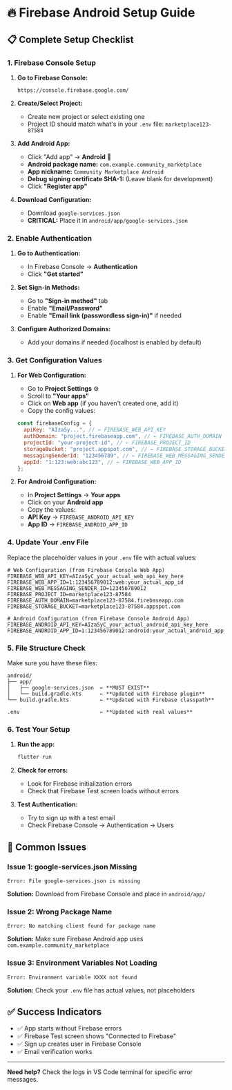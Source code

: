 # 🔥 Firebase Android Setup Guide

## 📋 **Complete Setup Checklist**

### **1. Firebase Console Setup**

1. **Go to Firebase Console:**

   ```
   https://console.firebase.google.com/
   ```

2. **Create/Select Project:**

   - Create new project or select existing one
   - Project ID should match what's in your `.env` file: `marketplace123-87584`

3. **Add Android App:**

   - Click "Add app" → **Android** 🤖
   - **Android package name:** `com.example.community_marketplace`
   - **App nickname:** `Community Marketplace Android`
   - **Debug signing certificate SHA-1:** (Leave blank for development)
   - Click **"Register app"**

4. **Download Configuration:**
   - Download `google-services.json`
   - **CRITICAL:** Place it in `android/app/google-services.json`

### **2. Enable Authentication**

1. **Go to Authentication:**

   - In Firebase Console → **Authentication**
   - Click **"Get started"**

2. **Set Sign-in Methods:**

   - Go to **"Sign-in method"** tab
   - Enable **"Email/Password"**
   - Enable **"Email link (passwordless sign-in)"** if needed

3. **Configure Authorized Domains:**
   - Add your domains if needed (localhost is enabled by default)

### **3. Get Configuration Values**

1. **For Web Configuration:**

   - Go to **Project Settings** ⚙️
   - Scroll to **"Your apps"**
   - Click on **Web app** (if you haven't created one, add it)
   - Copy the config values:

   ```javascript
   const firebaseConfig = {
     apiKey: "AIzaSy...", // ← FIREBASE_WEB_API_KEY
     authDomain: "project.firebaseapp.com", // ← FIREBASE_AUTH_DOMAIN
     projectId: "your-project-id", // ← FIREBASE_PROJECT_ID
     storageBucket: "project.appspot.com", // ← FIREBASE_STORAGE_BUCKET
     messagingSenderId: "123456789", // ← FIREBASE_WEB_MESSAGING_SENDER_ID
     appId: "1:123:web:abc123", // ← FIREBASE_WEB_APP_ID
   };
   ```

2. **For Android Configuration:**
   - In **Project Settings** → **Your apps**
   - Click on your **Android app**
   - Copy the values:
   - **API Key** → `FIREBASE_ANDROID_API_KEY`
   - **App ID** → `FIREBASE_ANDROID_APP_ID`

### **4. Update Your .env File**

Replace the placeholder values in your `.env` file with actual values:

```env
# Web Configuration (from Firebase Console Web App)
FIREBASE_WEB_API_KEY=AIzaSyC_your_actual_web_api_key_here
FIREBASE_WEB_APP_ID=1:123456789012:web:your_actual_app_id
FIREBASE_WEB_MESSAGING_SENDER_ID=123456789012
FIREBASE_PROJECT_ID=marketplace123-87584
FIREBASE_AUTH_DOMAIN=marketplace123-87584.firebaseapp.com
FIREBASE_STORAGE_BUCKET=marketplace123-87584.appspot.com

# Android Configuration (from Firebase Console Android App)
FIREBASE_ANDROID_API_KEY=AIzaSyC_your_actual_android_api_key_here
FIREBASE_ANDROID_APP_ID=1:123456789012:android:your_actual_android_app_id
```

### **5. File Structure Check**

Make sure you have these files:

```
android/
├── app/
│   ├── google-services.json  ← **MUST EXIST**
│   └── build.gradle.kts      ← **Updated with Firebase plugin**
└── build.gradle.kts          ← **Updated with Firebase classpath**

.env                          ← **Updated with real values**
```

### **6. Test Your Setup**

1. **Run the app:**

   ```bash
   flutter run
   ```

2. **Check for errors:**

   - Look for Firebase initialization errors
   - Check that Firebase Test screen loads without errors

3. **Test Authentication:**
   - Try to sign up with a test email
   - Check Firebase Console → Authentication → Users

## 🚨 **Common Issues**

### **Issue 1: google-services.json Missing**

```
Error: File google-services.json is missing
```

**Solution:** Download from Firebase Console and place in `android/app/`

### **Issue 2: Wrong Package Name**

```
Error: No matching client found for package name
```

**Solution:** Make sure Firebase Android app uses `com.example.community_marketplace`

### **Issue 3: Environment Variables Not Loading**

```
Error: Environment variable XXXX not found
```

**Solution:** Check your `.env` file has actual values, not placeholders

## ✅ **Success Indicators**

- ✅ App starts without Firebase errors
- ✅ Firebase Test screen shows "Connected to Firebase"
- ✅ Sign up creates user in Firebase Console
- ✅ Email verification works

---

**Need help?** Check the logs in VS Code terminal for specific error messages.
